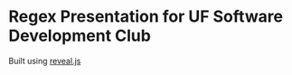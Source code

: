 # Regex Presentation for UF Software Development Club

Built using [reveal.js](https://github.com/reveal.js)

